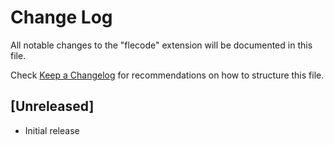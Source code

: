 # Change Log

All notable changes to the "flecode" extension will be documented in this file.

Check [Keep a Changelog](http://keepachangelog.com/) for recommendations on how to structure this file.

## [Unreleased]

- Initial release